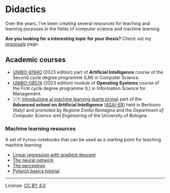 # Didactics

Over the years, I've been creating several resources for teaching and learning purposes in the fields of computer science and machine learning.

**Are you looking for a interesting topic for your thesis?** Check out my [proposals](didactics/proposals.md) page.

## Academic courses

* [UNIBO-81940](didactics/81940.markdown) (2023 edition) part of **Artificial Intelligence** course of the Second cycle degree programme (LM) in Computer Science.
* [UNIBO-08574](didactics/08574.markdown) (2023 edition) module of **Operating Systems** course of the First cycle degree programme (L) in Information Science for Management.
* 🇮🇹 [Introduzione al machine learning (parte prima)](https://github.com/lozingaro/asai-er-ml.git) part of the **Advanced school on Artificial Intelligence** ([ASAI-ER](https://asai-er.github.io)) held in Bertinoro (Italy) and promoted by _Regione Emilia Romagna_ and the _Department of Computer Science and Engineering_ of the University of Bologna.

### Machine learning resources

A set of `Python` notebooks that can be used as a starting point for teaching machine learning:

* [Linear regression with gradient descent](assets/src/linear-regression-w-gradient-descent.ipynb)
* [The neural network](assets/src/nn-rulez.ipynb)
* [The perceptron](assets/src/percettrone.ipynb)
* [Pytorch basics tutorial](assets/src/pytorch-tutorial.ipynb)


---

License: [CC BY 4.0](https://creativecommons.org/licenses/by/4.0/)
